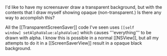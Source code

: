 I'd like to have my screensaver draw a transparent background, but with the contents that I draw myself showing opaque (non-transparent.) Is there any way to accomplish this?

All the [[TransparentScreenSaver]] code I've seen uses <code>[[self window] setAlphaValue:alphaValue]</code> which causes '''everything''' to be drawn with alpha. I know this is possible in a normal [[NSView]], but all my attempts to do it in a [[ScreenSaverView]] result in a opaque black background.
